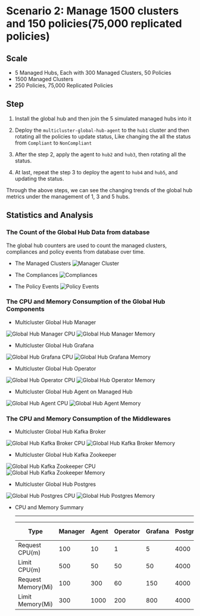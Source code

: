 # Scenario 2: Manage 1500 clusters and 150 policies(75,000 replicated policies)

## Scale

- 5 Managed Hubs, Each with 300 Managed Clusters, 50 Policies
- 1500 Managed Clusters
- 250 Policies, 75,000 Replicated Policies

## Step

1. Install the global hub and then join the 5 simulated managed hubs into it

2. Deploy the `multicluster-global-hub-agent` to the `hub1` cluster and then rotating all the policies to update status, Like changing the all the status from `Compliant` to `NonCompliant`

3. After the step 2, apply the agent to `hub2` and `hub3`, then rotating all the status.

4. At last, repeat the step 3 to deploy the agent to `hub4` and `hub5`, and updating the status.

Through the above steps, we can see the changing trends of the global hub metrics under the management of 1, 3 and 5 hubs.

## Statistics and Analysis

### The Count of the Global Hub Data from database

The global hub counters are used to count the managed clusters, compliances and policy events from database over time. 

- The Managed Clusters
![Manager Cluster](./images/2-global-hub-count-cluster.png)

- The Compliances
![Compliances](./images/2-global-hub-count-compliance.png)

- The Policy Events
![Policy Events](./images/2-global-hub-count-event.png)

### The CPU and Memory Consumption of the Global Hub Components

- Multicluster Global Hub Manager

![Global Hub Manager CPU](./images/2-manager-cpu-usage.png)
![Global Hub Manager Memory](./images/2-manager-memory-usage.png)

- Multicluster Global Hub Grafana

![Global Hub Grafana CPU](./images/2-grafana-cpu-usage.png)
![Global Hub Grafana Memory](./images/2-grafana-memory-usage.png)

- Multicluster Global Hub Operator

![Global Hub Operator CPU](./images/2-operator-cpu-usage.png)
![Global Hub Operator Memory](./images/2-operator-memory-usage.png)

- Multicluster Global Hub Agent on Managed Hub

![Global Hub Agent CPU](./images/2-agent-cpu-usage.png)
![Global Hub Agent Memory](./images/2-agent-memory-usage.png)

### The CPU and Memory Consumption of the Middlewares

- Multicluster Global Hub Kafka Broker

![Global Hub Kafka Broker CPU](./images/2-kafka-broker-cpu-usage.png)
![Global Hub Kafka Broker Memory](./images/2-kafka-broker-memory-usage.png)

- Multicluster Global Hub Kafka Zookeeper

![Global Hub Kafka Zookeeper CPU](./images/2-kafka-zookeeper-cpu-usage.png)
![Global Hub Kafka Zookeeper Memory](./images/2-kafka-zookeeper-memory-usage.png)

- Multicluster Global Hub Postgres

![Global Hub Postgres CPU](./images/2-postgres-cpu-usage.png)
![Global Hub Postgres Memory](./images/2-postgres-memory-usage.png)

- CPU and Memory Summary

  ---
  | Type               | Manager | Agent | Operator | Grafana | Postgres | Kafka Broker | Kafka Zookeeper |
  |---|---|---|---|---|---|---|---|
  | Request CPU(m)     | 100     | 10    | 1   | 5    | 4000   | 4      | 10  |
  | Limit CPU(m)       | 500     | 50    | 50  | 50   | 4000   | 200    | 30  |
  | Request Memory(Mi) | 100     | 300   | 60  | 150  | 4000   | 1.5 Gi | 800 |
  | Limit Memory(Mi)   | 300     | 1000  | 200 | 800  | 4000   | 5 Gi   | 2 Gi|

